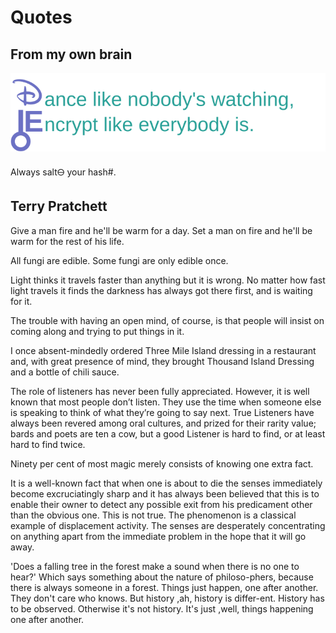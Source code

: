 # Quotes
## From my own brain
![](/quotes/d&e.svg)

Always salt&#x1F714; your hash#.


## Terry Pratchett
Give a man fire and he'll be warm for a day. Set a man on fire and he'll be warm for the rest of his life.

All fungi are edible. Some fungi are only edible once.

Light thinks it travels faster than anything but it is wrong. No matter how fast light travels it finds the darkness has always got there first, and is waiting for it.

The trouble with having an open mind, of course, is that people will insist on coming along and trying to put things in it.

I once absent-mindedly ordered Three Mile Island dressing in a restaurant and, with great presence of mind, they brought Thousand Island Dressing and a bottle of chili sauce.

The role of listeners has never been fully appreciated. However, it is well known that most people don’t listen. They use the time when someone else is speaking to think of what they’re going to say next. True Listeners have always been revered among oral cultures, and prized for their rarity value; bards and poets are ten a cow, but a good Listener is hard to find, or at least hard to find twice.

Ninety per cent of most magic merely consists of knowing one extra fact.

It is a well-known fact that when one is about to die the senses immediately become excruciatingly sharp and it has always been believed that this is to enable their owner to detect any possible exit from his predicament other than the obvious one.
This is not true. The phenomenon is a classical example of displacement activity. The senses are desperately concentrating on anything apart from the immediate problem in the hope that it will go away.


'Does a falling tree in the forest make a sound when there is no one to hear?'
Which says something about the nature of philoso-phers, because there is always someone in a forest.
Things just happen, one after another. They don't care who knows. But history ,ah, history is differ-ent. History has to be observed. Otherwise it's not history. It's just ,well, things happening one after another.
